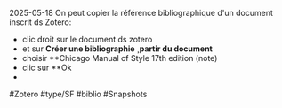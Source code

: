 2025-05-18
On peut copier la référence bibliographique d'un document inscrit ds Zotero: 
- clic droit sur le document ds zotero  
- et sur  **Créer une bibliographie ¸partir du document**
- choisir **Chicago Manual of Style 17th edition (note)
- clic sur **Ok
- 

#Zotero 
#type/SF 
#biblio 
#Snapshots
